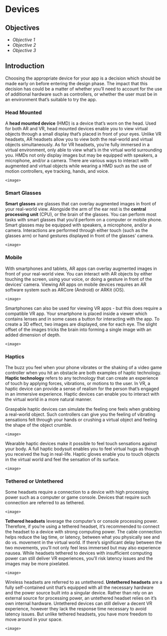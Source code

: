# Devices

## Objectives

- *Objective 1*
- *Objective 2*
- *Objective 3*

## Introduction

Choosing the appropriate device for your app is a decision which should be made early on before entering the design phase. The impact that this decision has could be a matter of whether you’ll need to account for the use of additional hardware such as controllers, or whether the user must be in an environment that’s suitable to try the app.

### Head Mounted

A **head mounted device** (HMD) is a device that’s worn on the head. Used for both AR and VR, head mounted devices enable you to view virtual objects through a small display that’s placed in front of your eyes. Unlike VR headsets, AR headsets allow you to view both the real-world and virtual objects simultaneously. As for VR headsets, you’re fully immersed in a virtual environment, only able to view what’s in the virtual world surrounding you. HMDs not only display images but may be equipped with speakers, a microphone, and/or a camera. There are various ways to interact with augmented and virtual objects while wearing a HMD such as the use of motion controllers, eye tracking, hands, and voice.

`<image>`

### Smart Glasses

**Smart glasses** are glasses that can overlay augmented images in front of your real-world view. Alongside the arm of the ear rest is the **central processing unit** (CPU), or the brain of the glasses. You can perform most tasks with smart glasses that you’d perform on a computer or mobile phone. Smart glasses may be equipped with speakers, a microphone, and/or a camera. Interactions are performed through either touch (such as the glasses arm) or hand gestures displayed in front of the glasses’ camera.

`<image>`

### Mobile

With smartphones and tablets, AR apps can overlay augmented images in front of your real-world view. You can interact with AR objects by either touching the screen, using your voice, or doing a gesture in front of the devices’ camera. Viewing AR apps on mobile devices requires an AR software system such as ARCore (Android) or ARKit (iOS).

`<image>`

Smartphones can also be used for viewing VR apps - but this does require a compatible VR app. Your smartphone is placed inside a viewer which contains lenses and in some cases a button for interacting with the app. To create a 3D effect, two images are displayed, one for each eye. The slight offset of the images tricks the brain into forming a single image with an added dimension of depth.

`<image>`

### Haptics

The buzz you feel when your phone vibrates or the shaking of a video game controller when you hit an obstacle are both examples of haptic technology. **Haptic technology** refers to any technology that can create an experience of touch by applying forces, vibrations, or motions to the user. In VR, a haptic device can provide a sense of realism for the person that’s engaged in an immersive experience. Haptic devices can enable you to interact with the virtual world in a more natural manner.

Graspable haptic devices can simulate the feeling one feels when grabbing a real-world object. Such controllers can give you the feeling of vibrating sensations felt through your hands or crushing a virtual object and feeling the shape of the object crumble.

`<image>`

Wearable haptic devices make it possible to feel touch sensations against your body. A full haptic bodysuit enables you to feel virtual hugs as though you received the hug in real-life. Haptic gloves enable you to touch objects in the virtual world and feel the sensation of its surface.

`<image>`

### Tethered or Untethered

Some headsets require a connection to a device with high processing power such as a computer or game console. Devices that require such connection are referred to as tethered.

`<image>`

**Tethered headsets** leverage the computer’s or console processing power. Therefore, if you’re using a tethered headset, it’s recommended to connect the headset to a device with strong computing power. The cable connection helps reduce the lag time, or latency, between what you physically see and do vs. movement in the virtual world. If there’s significant delay between the two movements, you’ll not only feel less immersed but may also experience nausea. While headsets tethered to devices with insufficient computing power can still deliver VR experiences, you’ll risk latency issues and the images may be more pixelated.

`<image>`

Wireless headsets are referred to as untethered. **Untethered headsets** are a fully self-contained unit that’s equipped with all the necessary hardware and the power source built into a singular device. Rather than rely on an external source for processing power, an untethered headset relies on it’s own internal hardware. Untethered devices can still deliver a decent VR experience, however they lack the response time necessary to avoid latency issues. But unlike tethered headsets, you have more freedom to move around in your space.

`<image>`